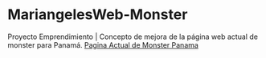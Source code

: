 # MariangelesWeb-Monster
Proyecto Emprendimiento | Concepto de mejora de la página web actual de monster para Panamá.
[Pagina Actual de Monster Panama](https://www.monsterenergy.com/es-pa/)
